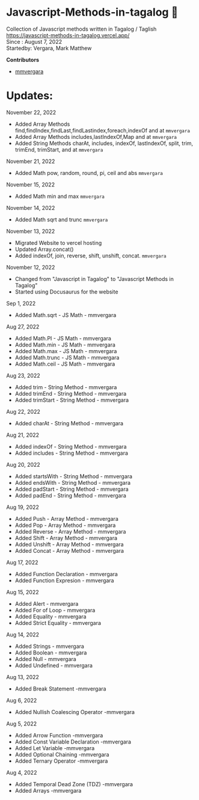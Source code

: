 # Javascript-Methods-in-tagalog 🌟

Collection of Javascript methods written in Tagalog / Taglish <br/>
https://javascript-methods-in-tagalog.vercel.app/ <br/>
Since : August 7, 2022 <br/>
Startedby: Vergara, Mark Matthew <br/>

**Contributors**

- [mmvergara](https://github.com/mmvergara/)

# Updates:

November 22, 2022
- Added Array Methods find,findIndex,findLast,findLastindex,foreach,indexOf and at `mmvergara`
- Added Array Methods includes,lastIndexOf,Map and at `mmvergara`
- Added String Methods charAt, includes, indexOf, lastIndexOf, split, trim, trimEnd, trimStart, and at `mmvergara`


November 21, 2022

- Added Math pow, random, round, pi, ceil and abs `mmvergara`

November 15, 2022

- Added Math min and max `mmvergara`

November 14, 2022

- Added Math sqrt and trunc `mmvergara`

November 13, 2022

- Migrated Website to vercel hosting
- Updated Array.concat()
- Added indexOf, join, reverse, shift, unshift, concat. `mmvergara`

November 12, 2022

- Changed from "Javascript in Tagalog" to "Javascript Methods in Tagalog"
- Started using Docusaurus for the website

Sep 1, 2022

- Added Math.sqrt - JS Math - mmvergara

Aug 27, 2022

- Added Math.PI - JS Math - mmvergara
- Added Math.min - JS Math - mmvergara
- Added Math.max - JS Math - mmvergara
- Added Math.trunc - JS Math - mmvergara
- Added Math.ceil - JS Math - mmvergara

Aug 23, 2022

- Added trim - String Method - mmvergara
- Added trimEnd - String Method - mmvergara
- Added trimStart - String Method - mmvergara

Aug 22, 2022

- Added charAt - String Method - mmvergara

Aug 21, 2022

- Added indexOf - String Method - mmvergara
- Added includes - String Method - mmvergara

Aug 20, 2022

- Added startsWith - String Method - mmvergara
- Added endsWith - String Method - mmvergara
- Added padStart - String Method - mmvergara
- Added padEnd - String Method - mmvergara

Aug 19, 2022

- Added Push - Array Method - mmvergara
- Added Pop - Array Method - mmvergara
- Added Reverse - Array Method - mmvergara
- Added Shift - Array Method - mmvergara
- Added Unshift - Array Method - mmvergara
- Added Concat - Array Method - mmvergara

Aug 17, 2022

- Added Function Declaration - mmvergara
- Added Function Expresion - mmvergara

Aug 15, 2022

- Added Alert - mmvergara
- Added For of Loop - mmvergara
- Added Equality - mmvergara
- Added Strict Equality - mmvergara

Aug 14, 2022

- Added Strings - mmvergara
- Added Boolean - mmvergara
- Added Null - mmvergara
- Added Undefined - mmvergara

Aug 13, 2022

- Added Break Statement -mmvergara

Aug 6, 2022

- Added Nullish Coalescing Operator -mmvergara

Aug 5, 2022

- Added Arrow Function -mmvergara
- Added Const Variable Declaration -mmvergara
- Added Let Variable -mmvergara
- Added Optional Chaining -mmvergara
- Added Ternary Operator -mmvergara

Aug 4, 2022

- Added Temporal Dead Zone (TDZ) -mmvergara
- Added Arrays -mmvergara
